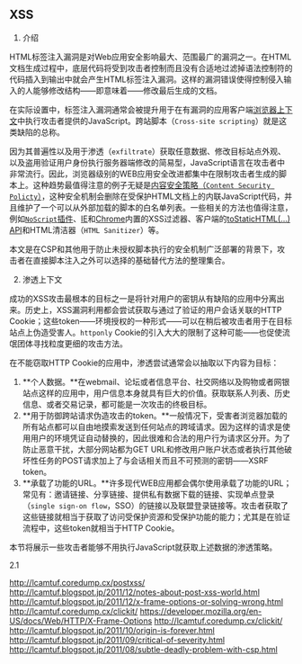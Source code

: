XSS----1.  介绍HTML标签注入漏洞是对Web应用安全影响最大、范围最广的漏洞之一。在HTML文档生成过程中，底层代码将受到攻击者控制而且没有合适地过滤掉语法控制符的代码插入到输出中就会产生HTML标签注入漏洞。这样的漏洞错误使得控制侵入输入的人能够修改结构——即意味着——修改最后生成的文档。在实际设置中，标签注入漏洞通常会被提升用于在有漏洞的应用客户端[浏览器上下文](http://en.wikipedia.org/wiki/Same-origin_policy)中执行攻击者提供的JavaScript。跨站脚本（`Cross-site scripting`）就是这类缺陷的总称。因为其普遍性以及用于渗透（`exfiltrate`）获取任意数据、修改目标站点外观、以及盗用验证用户身份执行服务器端修改的简易型，JavaScript语言在攻击者中非常流行。因此，浏览器级别的WEB应用安全改进都集中在限制攻击者生成的脚本上。这种趋势最值得注意的例子无疑是[内容安全策略（`Content Security Policty`）](https://dvcs.w3.org/hg/content-security-policy/raw-file/tip/csp-specification.dev.html)，这种安全机制会删除在受保护HTML文档上的内联JavaScript代码，并且维护了一个可以从外部加载的脚本的白名单列表。一些相关的方法也值得注意，例如[`NoScript`插件](http://noscript.net/)、[IE](http://windows.microsoft.com/en-US/internet-explorer/products/ie-9/features/cross-site-scripting-filter)和[Chrome](http://blog.chromium.org/2010/01/security-in-depth-new-security-features.html)内置的XSS过滤器、客户端的[toStaticHTML(...) API](http://msdn.microsoft.com/en-us/library/windows/apps/hh466094.aspx)和HTML清洁器（`HTML Sanitizer`）等。本文是在CSP和其他用于防止未授权脚本执行的安全机制广泛部署的背景下，攻击者在直接脚本注入之外可以选择的基础替代方法的整理集合。2.  渗透上下文成功的XSS攻击最根本的目标之一是将针对用户的密钥从有缺陷的应用中分离出来。历史上，XSS漏洞利用都会尝试获取与通过了验证的用户会话关联的HTTP Cookie；这些token——环境授权的一种形式——可以在稍后被攻击者用于在目标站点上伪造受害人。`httponly` Cookie的引入大大的限制了这种可能——也促使流氓团体寻找粒度更细的攻击方法。在不能窃取HTTP Cookie的应用中，渗透尝试通常会以抽取以下内容为目标：  1.  **个人数据。**在webmail、论坛或者信息平台、社交网络以及购物或者网银站点这样的应用中，用户信息本身就具有巨大的价值。获取联系人列表、历史信息、或者交易记录，都可能是一次攻击的终极目标。  2. **用于防御跨站请求伪造攻击的token。**一般情况下，受害者浏览器加载的所有站点都可以自由地摸索发送到任何站点的跨域请求。因为这样的请求是使用用户的环境凭证自动替换的，因此很难和合法的用户行为请求区分开。为了防止恶意干扰，大部分网站都为GET URL和修改用户账户状态或者执行其他破坏性任务的POST请求加上了与会话相关而且不可预测的密钥——XSRF token。  3.  **承载了功能的URL。**许多现代WEB应用都会偶尔使用承载了功能的URL；常见有：邀请链接、分享链接、提供私有数据下载的链接、实现单点登录（`single sign-on flow`，SSO）的链接以及联盟登录链接等。攻击者获取了这些链接就相当于获取了访问受保护资源和受保护功能的能力；尤其是在验证流程中，这些token就相当于HTTP Cookie。  本节将展示一些攻击者能够不用执行JavaScript就获取上述数据的渗透策略。2.1 <http://lcamtuf.coredump.cx/postxss/><http://lcamtuf.blogspot.jp/2011/12/notes-about-post-xss-world.html><http://lcamtuf.blogspot.jp/2011/12/x-frame-options-or-solving-wrong.html><http://lcamtuf.coredump.cx/clickit/><https://developer.mozilla.org/en-US/docs/Web/HTTP/X-Frame-Options><http://lcamtuf.coredump.cx/clickit/><http://lcamtuf.blogspot.jp/2011/10/origin-is-forever.html><http://lcamtuf.blogspot.jp/2011/09/critical-of-severity.html><http://lcamtuf.blogspot.jp/2011/08/subtle-deadly-problem-with-csp.html>